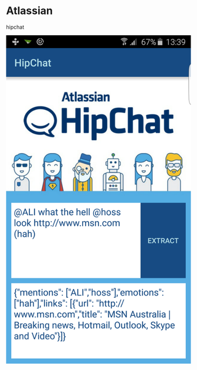 # Atlassian
hipchat

![screenshot](https://github.com/mojikashani/Atlassian/blob/master/Screenshot_2016-04-16-13-39-44.png)
